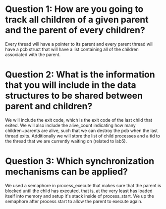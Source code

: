 # Question 1: How are you going to track all children of a given parent and the parent of every children?
Every thread will have a pointer to its parent and every parent thread will have a pcb struct that will have a list containing all of the children associated with the parent.

# Question 2: What is the information that you will include in the data structures to be shared between parent and children?

We will include the exit code, which is the exit code of the last child that exited. We will also include the alive_count indicating how many children+parents are alive, such that we can destroy the pcb when the last thread exits. Additionally we will store the list of child processes and a tid to the thread that we are currently waiting on (related to lab5).


# Question 3: Which synchronization mechanisms can be applied?

We used a semaphore in process_execute that makes sure that the parent is blocked until the child has executed, that is, at the very least has loaded itself into memory and setup it's stack inside of process_start. We up the semaphore after process start to allow the parent to execute again.
